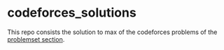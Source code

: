 # codeforces_solutions

This repo consists the solution to max of the codeforces problems of the [problemset section](https://codeforces.com/problemset).

